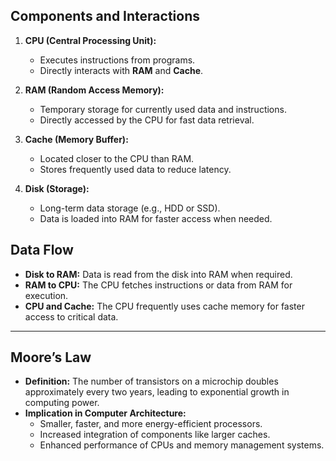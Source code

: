 ## Components and Interactions
1. **CPU (Central Processing Unit):**
   - Executes instructions from programs.
   - Directly interacts with **RAM** and **Cache**.

2. **RAM (Random Access Memory):**
   - Temporary storage for currently used data and instructions.
   - Directly accessed by the CPU for fast data retrieval.

3. **Cache (Memory Buffer):**
   - Located closer to the CPU than RAM.
   - Stores frequently used data to reduce latency.

4. **Disk (Storage):**
   - Long-term data storage (e.g., HDD or SSD).
   - Data is loaded into RAM for faster access when needed.

## Data Flow
- **Disk to RAM:** Data is read from the disk into RAM when required.
- **RAM to CPU:** The CPU fetches instructions or data from RAM for execution.
- **CPU and Cache:** The CPU frequently uses cache memory for faster access to critical data.

---

## Moore’s Law
- **Definition:** The number of transistors on a microchip doubles approximately every two years, leading to exponential growth in computing power.
- **Implication in Computer Architecture:**
  - Smaller, faster, and more energy-efficient processors.
  - Increased integration of components like larger caches.
  - Enhanced performance of CPUs and memory management systems.


